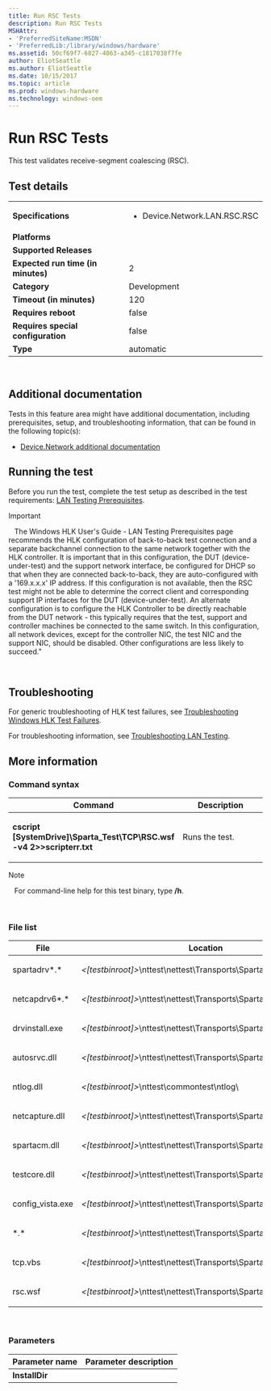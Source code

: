 ```yaml
---
title: Run RSC Tests
description: Run RSC Tests
MSHAttr:
- 'PreferredSiteName:MSDN'
- 'PreferredLib:/library/windows/hardware'
ms.assetid: 50cf69f7-6827-4063-a345-c1817038f7fe
author: EliotSeattle
ms.author: EliotSeattle
ms.date: 10/15/2017
ms.topic: article
ms.prod: windows-hardware
ms.technology: windows-oem
---
```


# <span id="p_hlk_test.2ad4325c-64e9-49bb-9e8d-6c734ac38275"></span>Run RSC Tests


This test validates receive-segment coalescing (RSC).

## Test details
|||
|---|---|
| **Specifications**  | <ul><li>Device.Network.LAN.RSC.RSC</li></ul> |  
| **Platforms**   | <ul></ul> |
| **Supported Releases** |  |
|**Expected run time (in minutes)**| 2 |
|**Category**| Development |
|**Timeout (in minutes)**| 120 |
|**Requires reboot**| false |
|**Requires special configuration**| false |
|**Type**| automatic |

 

## <span id="Additional_documentation"></span><span id="additional_documentation"></span><span id="ADDITIONAL_DOCUMENTATION"></span>Additional documentation


Tests in this feature area might have additional documentation, including prerequisites, setup, and troubleshooting information, that can be found in the following topic(s):

-   [Device.Network additional documentation](device-network-additional-documentation.md)

## <span id="Running_the_test"></span><span id="running_the_test"></span><span id="RUNNING_THE_TEST"></span>Running the test


Before you run the test, complete the test setup as described in the test requirements: [LAN Testing Prerequisites](lan-testing-prerequisites.md).

>[!IMPORTANT]
>  
The Windows HLK User's Guide - LAN Testing Prerequisites page recommends the HLK configuration of back-to-back test connection and a separate backchannel connection to the same network together with the HLK controller. It is important that in this configuration, the DUT (device-under-test) and the support network interface, be configured for DHCP so that when they are connected back-to-back, they are auto-configured with a '169.x.x.x' IP address. If this configuration is not available, then the RSC test might not be able to determine the correct client and corresponding support IP interfaces for the DUT (device-under-test). An alternate configuration is to configure the HLK Controller to be directly reachable from the DUT network - this typically requires that the test, support and controller machines be connected to the same switch. In this configuration, all network devices, except for the controller NIC, the test NIC and the support NIC, should be disabled. Other configurations are less likely to succeed."

 

## <span id="Troubleshooting"></span><span id="troubleshooting"></span><span id="TROUBLESHOOTING"></span>Troubleshooting


For generic troubleshooting of HLK test failures, see [Troubleshooting Windows HLK Test Failures](..\user\troubleshooting-windows-hlk-test-failures.md).

For troubleshooting information, see [Troubleshooting LAN Testing](troubleshooting-lan-testing.md).

## <span id="More_information"></span><span id="more_information"></span><span id="MORE_INFORMATION"></span>More information


### <span id="Command_syntax"></span><span id="command_syntax"></span><span id="COMMAND_SYNTAX"></span>Command syntax

<table>
<colgroup>
<col width="50%" />
<col width="50%" />
</colgroup>
<thead>
<tr class="header">
<th>Command</th>
<th>Description</th>
</tr>
</thead>
<tbody>
<tr class="odd">
<td><p><strong>cscript [SystemDrive]\Sparta_Test\TCP\RSC.wsf -v4 2&gt;&gt;scripterr.txt</strong></p></td>
<td><p>Runs the test.</p></td>
</tr>
</tbody>
</table>

>[!NOTE]
>  
For command-line help for this test binary, type **/h**.

 

### <span id="File_list"></span><span id="file_list"></span><span id="FILE_LIST"></span>File list

<table>
<colgroup>
<col width="50%" />
<col width="50%" />
</colgroup>
<thead>
<tr class="header">
<th>File</th>
<th>Location</th>
</tr>
</thead>
<tbody>
<tr class="odd">
<td><p>spartadrv*.*</p></td>
<td><p><em>&lt;[testbinroot]&gt;</em>\nttest\nettest\Transports\Sparta\</p></td>
</tr>
<tr class="even">
<td><p>netcapdrv6*.*</p></td>
<td><p><em>&lt;[testbinroot]&gt;</em>\nttest\nettest\Transports\Spartamini\</p></td>
</tr>
<tr class="odd">
<td><p>drvinstall.exe</p></td>
<td><p><em>&lt;[testbinroot]&gt;</em>\nttest\nettest\Transports\Sparta\</p></td>
</tr>
<tr class="even">
<td><p>autosrvc.dll</p></td>
<td><p><em>&lt;[testbinroot]&gt;</em>\nttest\nettest\Transports\Sparta\</p></td>
</tr>
<tr class="odd">
<td><p>ntlog.dll</p></td>
<td><p><em>&lt;[testbinroot]&gt;</em>\nttest\commontest\ntlog\</p></td>
</tr>
<tr class="even">
<td><p>netcapture.dll</p></td>
<td><p><em>&lt;[testbinroot]&gt;</em>\nttest\nettest\Transports\Sparta\</p></td>
</tr>
<tr class="odd">
<td><p>spartacm.dll</p></td>
<td><p><em>&lt;[testbinroot]&gt;</em>\nttest\nettest\Transports\Sparta\</p></td>
</tr>
<tr class="even">
<td><p>testcore.dll</p></td>
<td><p><em>&lt;[testbinroot]&gt;</em>\nttest\nettest\Transports\Sparta\</p></td>
</tr>
<tr class="odd">
<td><p>config_vista.exe</p></td>
<td><p><em>&lt;[testbinroot]&gt;</em>\nttest\nettest\Transports\Sparta\</p></td>
</tr>
<tr class="even">
<td><p>*.*</p></td>
<td><p><em>&lt;[testbinroot]&gt;</em>\nttest\nettest\Transports\Sparta\scripts\common\</p></td>
</tr>
<tr class="odd">
<td><p>tcp.vbs</p></td>
<td><p><em>&lt;[testbinroot]&gt;</em>\nttest\nettest\Transports\Sparta\scripts\tcp\</p></td>
</tr>
<tr class="even">
<td><p>rsc.wsf</p></td>
<td><p><em>&lt;[testbinroot]&gt;</em>\nttest\nettest\Transports\Sparta\scripts\tcp\</p></td>
</tr>
</tbody>
</table>

 

### <span id="Parameters"></span><span id="parameters"></span><span id="PARAMETERS"></span>Parameters

| Parameter name | Parameter description |
|----------------|-----------------------|
| **InstallDir** |                       |

 

 

 






